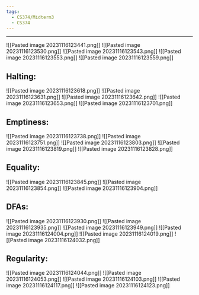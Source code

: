 ```yaml
---
tags:
  - CS374/Midterm3
  - CS374
---
```

---
![[Pasted image 20231116123441.png]]
![[Pasted image 20231116123530.png]]
![[Pasted image 20231116123543.png]]
![[Pasted image 20231116123553.png]]
![[Pasted image 20231116123559.png]]

## Halting:
![[Pasted image 20231116123618.png]]
![[Pasted image 20231116123631.png]]
![[Pasted image 20231116123642.png]]
![[Pasted image 20231116123653.png]]
![[Pasted image 20231116123701.png]]

## Emptiness:
![[Pasted image 20231116123738.png]]
![[Pasted image 20231116123751.png]]
![[Pasted image 20231116123803.png]]
![[Pasted image 20231116123819.png]]
![[Pasted image 20231116123828.png]]

## Equality:
![[Pasted image 20231116123845.png]]
![[Pasted image 20231116123854.png]]
![[Pasted image 20231116123904.png]]

## DFAs:
![[Pasted image 20231116123930.png]]
![[Pasted image 20231116123935.png]]
![[Pasted image 20231116123949.png]]
![[Pasted image 20231116124004.png]]
![[Pasted image 20231116124019.png]]
![[Pasted image 20231116124032.png]]

## Regularity:
![[Pasted image 20231116124044.png]]
![[Pasted image 20231116124053.png]]
![[Pasted image 20231116124103.png]]
![[Pasted image 20231116124117.png]]
![[Pasted image 20231116124123.png]]
